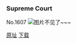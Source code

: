 ### Supreme Court
No.1607
![图片不见了~~~](https://imgs.xkcd.com/comics/supreme_court.png)

[原址](https://xkcd.com//1607) [下载](https://imgs.xkcd.com/comics/supreme_court.png)


